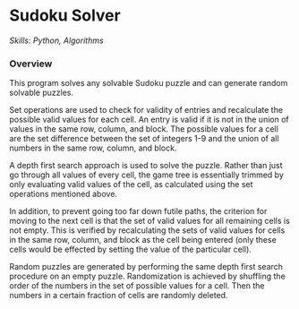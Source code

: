 # Sudoku Solver
*Skills: Python, Algorithms*

### Overview

This program solves any solvable Sudoku puzzle and can generate random solvable puzzles. 

Set operations are used to check for validity of entries and recalculate the possible valid values for each cell. An entry is valid if it is not in the union of values in the same row, column, and block. The possible values for a cell are the set difference between the set of integers 1-9 and the union of all numbers in the same row, column, and block. 

A depth first search approach is used to solve the puzzle. Rather than just go through all values of every cell, the game tree is essentially trimmed by only evaluating valid values of the cell, as calculated using the set operations mentioned above. 

In addition, to prevent going too far down futile paths, the criterion for moving to the next cell is that the set of valid values for all remaining cells is not empty. This is verified by recalculating the sets of valid values for cells in the same row, column, and block as the cell being entered (only these cells would be effected by setting the value of the particular cell).

Random puzzles are generated by performing the same depth first search procedure on an empty puzzle. Randomization is achieved by shuffling the order of the numbers in the set of possible values for a cell. Then the numbers in a certain fraction of cells are randomly deleted.
